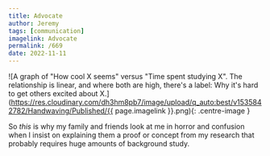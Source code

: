 ```yaml
---
title: Advocate
author: Jeremy
tags: [communication]
imagelink: Advocate
permalink: /669
date: 2022-11-11
---
```


![A graph of "How cool X seems" versus "Time spent studying X". The relationship is linear, and where both are high, there's a label: Why it's hard to get others excited about X.](https://res.cloudinary.com/dh3hm8pb7/image/upload/q_auto:best/v1535842782/Handwaving/Published/{{ page.imagelink }}.png){: .centre-image }

So *this* is why my family and friends look at me in horror and confusion when I insist on explaining them a proof or concept from my research that probably requires huge amounts of background study.
